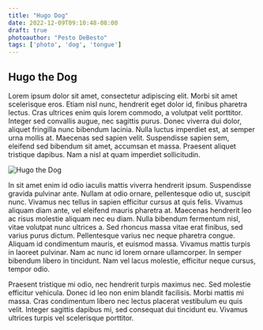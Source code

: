 ```yaml
---
title: "Hugo Dog"
date: 2022-12-09T09:10:48-08:00
draft: true
photoauthor: "Pesto DeBesto"
tags: ['photo', 'dog', 'tongue']
---
```


## Hugo the Dog

Lorem ipsum dolor sit amet, consectetur adipiscing elit. Morbi sit amet scelerisque eros. Etiam nisl nunc, hendrerit eget dolor id, finibus pharetra lectus. Cras ultrices enim quis lorem commodo, a volutpat velit porttitor. Integer sed convallis augue, nec sagittis purus. Donec viverra dui dolor, aliquet fringilla nunc bibendum lacinia. Nulla luctus imperdiet est, at semper urna mollis at. Maecenas sed sapien velit. Suspendisse sapien sem, eleifend sed bibendum sit amet, accumsan et massa. Praesent aliquet tristique dapibus. Nam a nisl at quam imperdiet sollicitudin.

![Hugo the Dog](/hugo-the-dog.jpg)

In sit amet enim id odio iaculis mattis viverra hendrerit ipsum. Suspendisse gravida pulvinar ante. Nullam at odio ornare, pellentesque odio ut, suscipit nunc. Vivamus nec tellus in sapien efficitur cursus at quis felis. Vivamus aliquam diam ante, vel eleifend mauris pharetra at. Maecenas hendrerit leo ac risus molestie aliquam nec eu diam. Nulla bibendum fermentum nisl, vitae volutpat nunc ultrices a. Sed rhoncus massa vitae erat finibus, sed varius purus dictum. Pellentesque varius nec neque pharetra congue. Aliquam id condimentum mauris, et euismod massa. Vivamus mattis turpis in laoreet pulvinar. Nam ac nunc id lorem ornare ullamcorper. In semper bibendum libero in tincidunt. Nam vel lacus molestie, efficitur neque cursus, tempor odio.

Praesent tristique mi odio, nec hendrerit turpis maximus nec. Sed molestie efficitur vehicula. Donec id leo non enim blandit facilisis. Morbi mattis mi massa. Cras condimentum libero nec lectus placerat vestibulum eu quis velit. Integer sagittis dapibus mi, sed consequat dui tincidunt eu. Vivamus ultrices turpis vel scelerisque porttitor.